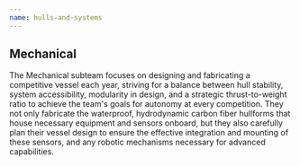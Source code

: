 ```yaml
---
name: hulls-and-systems
---
```


Mechanical
----------

The Mechanical subteam focuses on designing and fabricating a competitive vessel each year, striving for a balance between hull stability, system accessibility, modularity in design, and a strategic thrust-to-weight ratio to achieve the team's goals for autonomy at every competition. They not only fabricate the waterproof, hydrodynamic carbon fiber hullforms that house necessary equipment and sensors onboard, but they also carefully plan their vessel design to ensure the effective integration and mounting of these sensors, and any robotic mechanisms necessary for advanced capabilities.

